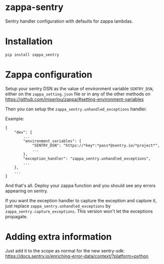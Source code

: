 # zappa-sentry

Sentry handler configuration with defaults for zappa lambdas.

# Installation

`pip install zappa_sentry`

# Zappa configuration

Setup your sentry DSN as the value of environment variable `SENTRY_DSN`, either on the `zappa_setting.json` file or in any of the other methods on https://github.com/miserlou/zappa/#setting-environment-variables

Then you can setup the `zappa_sentry.unhandled_exceptions` handler.

Example:
```
{
    "dev": {
        ...
        "environment_variables": {
            "SENTRY_DSN": "https://*key*:*pass*@sentry.io/*project*",
            ...
        },
        "exception_handler": "zappa_sentry.unhandled_exceptions",
        ...
    },
    ...
}
```

And that's all. Deploy your zappa function and you should see any errors appearing on sentry.

If you want the exception handler to capture the exception and capture it, just replace `zappa_sentry.unhandled_exceptions` by `zappa_sentry.capture_exceptions`. This version won't let the exceptions propagate.

# Adding extra information

Just add it to the scope as normal for the new sentry-sdk: https://docs.sentry.io/enriching-error-data/context/?platform=python
